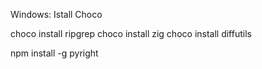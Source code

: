 Windows: Istall Choco


choco install ripgrep
choco install zig
choco install diffutils


npm install -g pyright    